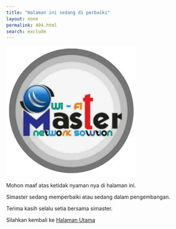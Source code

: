 ```yaml
---
title: "Halaman ini sedang di perbaiki"
layout: none
permalink: 404.html
search: exclude
---  
```

<img src="/assets/images/logo.png" alt="logo simaster" width="350" height="350">
<p>Mohon maaf atas ketidak nyaman nya di halaman ini.</p>
<p>Simaster sedang memperbaiki atau sedang dalam pengembangan.</p>
<p>Terima kasih selalu setia bersama simaster.</p>
<p>Silahkan kembali ke <a href="/">Halaman Utama</a></p>
